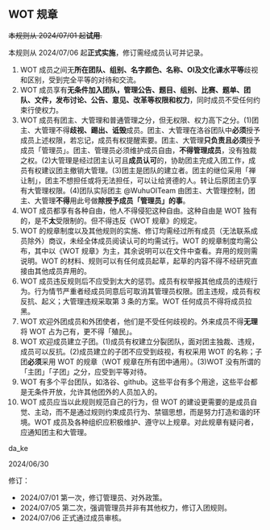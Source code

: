 ## WOT 规章

~~本规则从 2024/07/01 起**试用**.~~

本规则从 2024/07/06 起**正式实施**，修订需经成员认可并记录。

1. WOT 成员之间无**所在团队、组别、名字颜色、名称、OI及文化课水平等**歧视和区别，受到完全平等的对待和交流。
2. WOT 成员享有**无条件加入团队，管理公告、题目、组别、比赛、题单、团队、文件，发布讨论、公告、意见、改革等权限和权力**，同时成员不受任何约束行使权力。
3. WOT 成员有团主、大管理和普通管理之分，但无权限、权力高下之分。(1)团主、大管理不得**歧视、踢出、诋毁**成员。团主、大管理在洛谷团队中**必须**授予成员上述权限，若忘记，成员有权提醒索要。团主、大管理**只负责且必须**授予成员「管理员」。团主、管理员必须维护成员自由，**不得管理成员**，没有独裁之权。(2)大管理是经过团主认可且**成员认可**的，协助团主完成入团工作，成员有权建议团主撤销大管理。(3)团主是团队的建立者。团主的继位采用「禅让制」，团主不想担任或将无法担任，可以让给贤德的人。转让后原团主仍享有大管理权限。(4)团队实际团主 @WuhuOITeam 由团主、大管理控制，团主、大管理**不得**用此号做**除授予成员「管理员」的事**。
4. WOT 成员都享有各种自由，他人不得侵犯这种自由。这种自由是 WOT 独有的，是不**太**受限制的。但不得违反《WOT 规章》的规定。
5. WOT 的规章制度以及其他规则的实施、修订均需经过所有成员（无法联系成员除外）商议，未经全体成员阅读认可的均需试行。WOT 的规章制度均需公布，其中以《WOT 规章》为主，其余说明可以在文件中查看。弃用的规则需说明。WOT 的材料、规则可以有任何成员起草，起草的内容不得不经研究直接由其他成员弃用的。
6. WOT 成员违反规则后不应受到太大的惩罚。成员有权举报其他成员的违规行为。行为情节严重者经成员同意后可取消其管理员权限。团主违规，成员有权反抗、起义；大管理违规采取第 3 条的方案。WOT 任何成员不得将成员拉黑。
7. WOT 欢迎外团成员和外团使者，他们是不受任何歧视的。外来成员不得**无理**将 WOT 占为己有，更不得「殖民」。
8. WOT 欢迎成员建立子团。(1)成员有权建立分裂团队，面对团主独裁、违规，成员可以反抗。(2)成员建立的子团不应受到歧视，有权采用 WOT 的名称；子团**必须**采用 WOT 的规章（WOT 规章在所有团中通用）。(3)WOT 没有所谓的「主团」「子团」之分，应受到平等对待。
9. WOT 有多个平台团队，如洛谷、github。这些平台有多个用途，这些平台都是无条件开放，允许其他团外的人员加入的。
10. WOT 成员应当以此规则规范自己的行为，但 WOT 的建设更需要的是成员自觉、主动，而不是通过规则约束成员行为、禁锢思想，而是努力打造和谐的环境。WOT 成员及各种组织应积极维护、遵守以上规章。对此规章有疑问者，应通知团主和大管理。

da_ke

2024/06/30

修订：

- 2024/07/01 第一次，修订管理员、对外政策。
- 2024/07/05 第二次，强调管理员并非有其他权力，修订入团规则。
- 2024/07/06 正式通过成员审核。